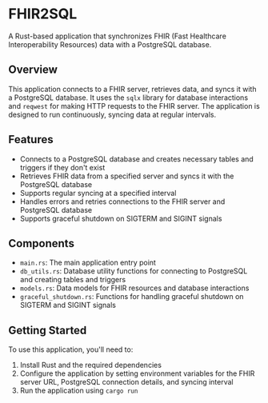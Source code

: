 **FHIR2SQL**
=====================

A Rust-based application that synchronizes FHIR (Fast Healthcare Interoperability Resources) data with a PostgreSQL database.

**Overview**
------------

This application connects to a FHIR server, retrieves data, and syncs it with a PostgreSQL database. It uses the `sqlx` library for database interactions and `reqwest` for making HTTP requests to the FHIR server. The application is designed to run continuously, syncing data at regular intervals.

**Features**
------------

* Connects to a PostgreSQL database and creates necessary tables and triggers if they don't exist
* Retrieves FHIR data from a specified server and syncs it with the PostgreSQL database
* Supports regular syncing at a specified interval
* Handles errors and retries connections to the FHIR server and PostgreSQL database
* Supports graceful shutdown on SIGTERM and SIGINT signals

**Components**
--------------

* `main.rs`: The main application entry point
* `db_utils.rs`: Database utility functions for connecting to PostgreSQL and creating tables and triggers
* `models.rs`: Data models for FHIR resources and database interactions
* `graceful_shutdown.rs`: Functions for handling graceful shutdown on SIGTERM and SIGINT signals

**Getting Started**
-------------------

To use this application, you'll need to:

1. Install Rust and the required dependencies
2. Configure the application by setting environment variables for the FHIR server URL, PostgreSQL connection details, and syncing interval
3. Run the application using `cargo run`